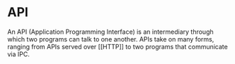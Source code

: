 # API

An API (Application Programming Interface) is an intermediary through which two programs can talk to one another. APIs take on many forms, ranging from APIs served over [[HTTP]] to two programs that communicate via IPC.
